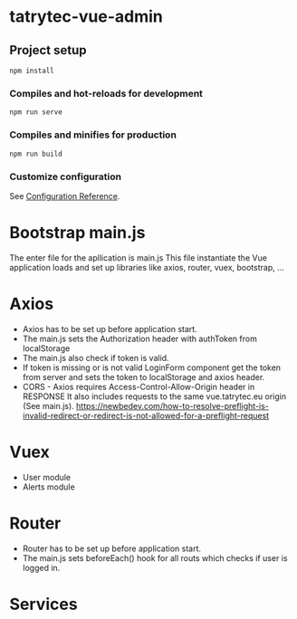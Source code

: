 # tatrytec-vue-admin

## Project setup
```
npm install
```

### Compiles and hot-reloads for development
```
npm run serve
```

### Compiles and minifies for production
```
npm run build
```

### Customize configuration
See [Configuration Reference](https://cli.vuejs.org/config/).


# Bootstrap main.js
The enter file for the apllication is main.js
This file instantiate the Vue application loads and set up libraries 
like axios, router, vuex, bootstrap, ...


# Axios
- Axios has to be set up before application start.
- The main.js sets the Authorization header with authToken from localStorage
- The main.js also check if token is valid.
- If token is missing or is not valid LoginForm component get the token from server and 
    sets the token to localStorage and axios header.
- CORS - Axios requires Access-Control-Allow-Origin header in RESPONSE
	It also includes requests to the same vue.tatrytec.eu origin (See main.js).
	https://newbedev.com/how-to-resolve-preflight-is-invalid-redirect-or-redirect-is-not-allowed-for-a-preflight-request


# Vuex
- User module
- Alerts module

# Router
- Router has to be set up before application start.
- The main.js sets beforeEach() hook for all routs which checks if user is logged in.


# Services


